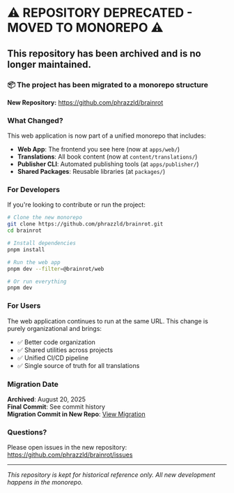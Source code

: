 # ⚠️ REPOSITORY DEPRECATED - MOVED TO MONOREPO ⚠️

## This repository has been archived and is no longer maintained.

### 📦 The project has been migrated to a monorepo structure

**New Repository:** https://github.com/phrazzld/brainrot

### What Changed?

This web application is now part of a unified monorepo that includes:

- **Web App**: The frontend you see here (now at `apps/web/`)
- **Translations**: All book content (now at `content/translations/`)
- **Publisher CLI**: Automated publishing tools (at `apps/publisher/`)
- **Shared Packages**: Reusable libraries (at `packages/`)

### For Developers

If you're looking to contribute or run the project:

```bash
# Clone the new monorepo
git clone https://github.com/phrazzld/brainrot.git
cd brainrot

# Install dependencies
pnpm install

# Run the web app
pnpm dev --filter=@brainrot/web

# Or run everything
pnpm dev
```

### For Users

The web application continues to run at the same URL. This change is purely organizational and brings:

- ✅ Better code organization
- ✅ Shared utilities across projects
- ✅ Unified CI/CD pipeline
- ✅ Single source of truth for all translations

### Migration Date

**Archived**: August 20, 2025  
**Final Commit**: See commit history  
**Migration Commit in New Repo**: [View Migration](https://github.com/phrazzld/brainrot/commits/master)

### Questions?

Please open issues in the new repository: https://github.com/phrazzld/brainrot/issues

---

_This repository is kept for historical reference only. All new development happens in the monorepo._
